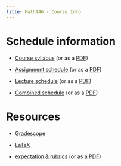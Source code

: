 ```yaml
---
title: Math146 - Course Info
---
```


# Schedule information

- [Course syllabus](/course-pages/Math146--course-syllabus.html) (or
  as a [PDF](/course-assets/pages-pdf/Math146--course-syllabus.pdf))

- [Assignment
  schedule](/course-pages/Math146--Assignments--AY2024-2025spring.html)
  (or as a
  [PDF](/course-asset/pages-pdf/Math146--Assignments--AY2024-2025spring.pdf))

- [Lecture
  schedule](/course-pages/Math146--Lectures--AY2024-2025spring.html)
  (or as a
  [PDF](/course-assets/pages-pdf/Math146--Lectures--AY2024-2025spring.pdf))

- [Combined schedule](/course-pages/Math146--AY2024-2025spring.html)
  (or as a
  [PDF](/course-assets/paged-pdf/Math146--AY2024-2025spring.pdf))


# Resources

 - [Gradescope](/course-posts/resources--gradescope.html)
 
 - [LaTeX](/course-posts/resources--LaTeX.html)
 
 - [expectation &
   rubrics](/course-posts/resources--expectations-and-rubrics.html)
   (or as a
   [PDF](/course-assets/posts-pdf/resources--expectations-and-rubrics.pdf))
 

